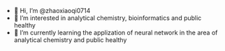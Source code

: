 - 👋 Hi, I’m @zhaoxiaoqi0714
- 👀 I’m interested in analytical chemistry, bioinformatics and public healthy
- 🌱 I’m currently learning the applization of neural network in the area of analytical chemistry and public healthy

<!---
zhaoxiaoqi0714/zhaoxiaoqi0714 is a ✨ special ✨ repository because its `README.md` (this file) appears on your GitHub profile.
You can click the Preview link to take a look at your changes.
--->
